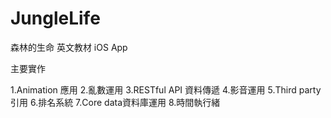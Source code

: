 # JungleLife
森林的生命 英文教材
iOS App


主要實作

1.Animation 應用
2.亂數運用
3.RESTful API 資料傳遞
4.影音運用 
5.Third party 引用
6.排名系統
7.Core data資料庫運用
8.時間執行緒
